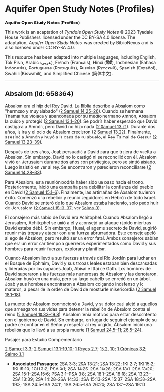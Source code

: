 # Aquifer Open Study Notes (Profiles)

**Aquifer Open Study Notes (Profiles)**

This work is an adaptation of *Tyndale Open Study Notes* © 2023 Tyndale House Publishers, licensed under the CC BY\-SA 4\.0 license. The adaptation, *Aquifer Open Study Notes*, was created by BiblioNexus and is also licensed under CC BY\-SA 4\.0\.

This resource has been adapted into multiple languages, including English, Tok Pisin, Arabic (عربي), French (Français), Hindi (हिंदी), Indonesian (Bahasa Indonesia), Portuguese (Português), Russian (Русский), Spanish (Español), Swahili (Kiswahili), and Simplified Chinese (简体中文).



--------------------------------

## Absalom (id: 658364)

Absalom era el hijo del Rey David. La Biblia describe a Absalom como "hermoso y muy alabado" ([2 Samuel 14\.25–26](https://ref.ly/2Sam14:25-2Sam14:26)). Cuando su hermana Thamar fue violada y abandonada por su medio hermano Amnón, Absalom la cuidó y protegió ([2 Samuel 13\.1–20](https://ref.ly/2Sam13:1-2Sam13:20)). Se podría haber esperado que David castigara a Amnón, pero David no hizo nada ([2 Samuel 13\.21](https://ref.ly/2Sam13:21)). Durante dos años, la ira y el odio de Absalom crecieron ([2 Samuel 13\.22](https://ref.ly/2Sam13:22)). Finalmente, asesinó a Amnón y huyó a la casa de su abuelo, el Rey Talmai de Gessur ([2 Samuel 13\.23–39](https://ref.ly/2Sam13:23-2Sam13:39)).

Después de tres años, Joab persuadió a David para que trajera de vuelta a Absalom. Sin embargo, David no lo castigó ni se reconcilió con él. Absalom vivió en Jerusalem durante dos años con privilegios, pero se sintió aislado. Luego insistió en ver al rey. Se encontraron y parecieron reconciliarse ([2 Samuel 14\.28–33](https://ref.ly/2Sam14:28-2Sam14:33)).

Para Absalom, esta reunión podría haber sido un paso hacia el trono. Posteriormente, inició una campaña para debilitar la confianza del pueblo en David ([2 Samuel 15\.1–6](https://ref.ly/2Sam15:1-2Sam15:6)). Finalmente, las artimañas de Absalom tuvieron éxito. Comenzó una rebelión y reunió seguidores en Hebrón de todo Israel. Cuando David se enteró de lo que Absalom estaba haciendo, solo pudo huir de Jerusalem ([2 Samuel 15\.13–37](https://ref.ly/2Sam15:13-2Sam15:37); ver [Salmo 3](https://ref.ly/Ps3:1-Ps3:8)).

El consejero más sabio de David era Achitophel. Cuando Absalom llegó a Jerusalem, Achitophel se unió a él y aconsejó un ataque rápido mientras David estaba débil. Sin embargo, Husai, el agente secreto de David, sugirió reunir más tropas y atacar con una fuerza abrumadora. Este consejo apeló al ego de Absalom, pero resultó ser un error fatal. Ambos consejeros sabían que era un error dar tiempo a guerreros experimentados como David y sus hombres para reunir fuerzas, explorar y planificar.

Cuando Absalom llevó a sus fuerzas a través del Río Jordán para luchar en el Bosque de Ephraim, David y sus tropas leales estaban bien descansadas y lideradas por los capaces Joab, Abisai e Ittai de Gath. Los hombres de David superaron a las fuerzas más numerosas de Absalom y las derrotaron. Absalom huyó en una mula, pero su largo cabello se enredó en un árbol. Joab y sus hombres encontraron a Absalom colgando indefenso y lo mataron, a pesar de la orden de David de mostrarle misericordia ([2 Samuel 18\.1–18](https://ref.ly/2Sam18:1-2Sam18:18)).

La muerte de Absalom conmocionó a David, y su dolor casi alejó a aquellos que arriesgaron sus vidas para detener la rebelión de Absalom contra el reino ([2 Samuel 18\.33–19\.8](https://ref.ly/2Sam18:33-2Sam19:8)). Absalom tenía motivos para estar descontento con el gobierno de David. Sin embargo, en lugar de seguir el ejemplo de su padre de confiar en el Señor y respetar al rey ungido, Absalom inició una rebelión que lo llevó a su propia muerte ([1 Samuel 24\.5–11](https://ref.ly/1Sam24:5-1Sam24:11); [26\.5–24](https://ref.ly/1Sam26:5-1Sam26:24)).

Pasajes para Estudio Complementario

[2 Samuel 3\.3](https://ref.ly/2Sam3:3); [2 Samuel 13\.1–19\.10](https://ref.ly/2Sam13:1-2Sam19:10); [1 Reyes 2\.7](https://ref.ly/1Kgs2:7); [15\.2](https://ref.ly/1Kgs15:2), [10](https://ref.ly/1Kgs15:10); [1 Crónicas 3\.2](https://ref.ly/1Chr3:2); [Salmo 3\.1](https://ref.ly/Ps3:1)

* **Associated Passages:** 2SA 3:3; 2SA 13:21; 2SA 13:22; 1KI 2:7; 1KI 15:2; 1KI 15:10; 1CH 3:2; PSA 3:1; 2SA 14:25–2SA 14:26; 2SA 13:1–2SA 13:20; 2SA 15:1–2SA 15:6; PSA 3:1–PSA 3:8; 2SA 18:1–2SA 18:18; 2SA 13:23–2SA 13:39; 2SA 14:28–2SA 14:33; 2SA 15:13–2SA 15:37; 2SA 18:33–2SA 19:8; 1SA 24:5–1SA 24:11; 1SA 26:5–1SA 26:24; 2SA 13:1–2SA 19:10

